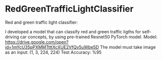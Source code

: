 # RedGreenTrafficLightClassifier
Red and green traffic light classifier:

I developed a model that can classify red and green traffic ligths for self-driving car concepts, by using pre-trained Resnet50 PyTorch model.
Model: https://drive.google.com/open?id=1mYcU35pPXMMTtttXcXUE2VfQv5uWbe5D
The model must take image as an input: (1, 3, 224, 224) 
Test Accuracy: %95
